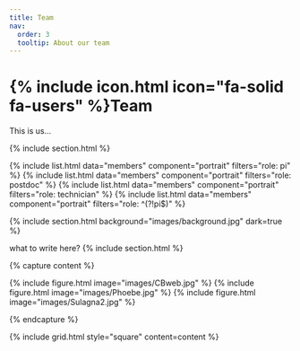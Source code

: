 ```yaml
---
title: Team
nav:
  order: 3
  tooltip: About our team
---
```


# {% include icon.html icon="fa-solid fa-users" %}Team

This is us...

{% include section.html %}

{% include list.html data="members" component="portrait" filters="role: pi" %}
{% include list.html data="members" component="portrait" filters="role: postdoc" %}
{% include list.html data="members" component="portrait" filters="role: technician" %}
{% include list.html data="members" component="portrait" filters="role: ^(?!pi$)" %}

{% include section.html background="images/background.jpg" dark=true %}

what to write here?
{% include section.html %}

{% capture content %}

{% include figure.html image="images/CBweb.jpg" %}
{% include figure.html image="images/Phoebe.jpg" %}
{% include figure.html image="images/Sulagna2.jpg" %}

{% endcapture %}

{% include grid.html style="square" content=content %}
